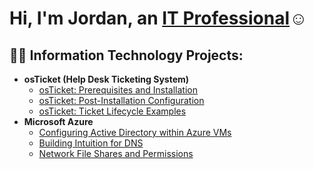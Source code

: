 <h1>Hi, I'm Jordan, an <a href="https://linkedin.com/in/jordan-connelly-2a7a1688/">IT Professional</a>☺</h1>

<h2>👨‍💻 Information Technology Projects:</h2>

- <b>osTicket (Help Desk Ticketing System)</b>
  - [osTicket: Prerequisites and Installation](https://github.com/jordanconnelly/osticket-prereqs)
  - [osTicket: Post-Installation Configuration](https://github.com/jordanconnelly/post-install-config)
  - [osTicket: Ticket Lifecycle Examples](https://github.com/jordanconnelly/ticket-lifestyle)
- <b>Microsoft Azure</b>
  - [Configuring Active Directory within Azure VMs](https://github.com/jordanconnelly/configure-ad)
  - [Building Intuition for DNS](https://github.com/jordanconnelly/DNS-Lifestyle)
  - [Network File Shares and Permissions](https://github.com/jordanconnelly/Network-File-Shares-and-Permissions)
